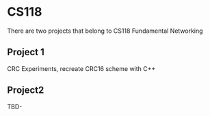 # CS118
There are two projects that belong to CS118 Fundamental Networking

## Project 1

CRC Experiments, recreate CRC16 scheme with C++

## Project2 

TBD-  
